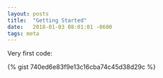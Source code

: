 ```yaml
---
layout: posts
title:  "Getting Started"
date:   2018-01-03 08:01:01 -0600
tags: meta
---
```


Very first code:

{% gist 740ed6e83f9e13c16cba74c45d38d29c %}
